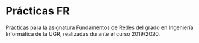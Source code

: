 # Prácticas FR
Prácticas para la asignatura Fundamentos de Redes del grado en Ingeniería Informática de la UGR, realizadas durante el curso 2019/2020.
